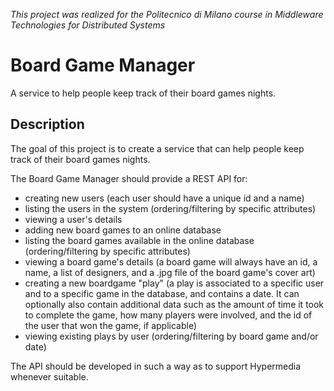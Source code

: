 *This project was realized for the Politecnico di Milano course in Middleware Technologies for Distributed Systems*

# Board Game Manager

A service to help people keep track of their board games nights.

## Description

The goal of this project is to create a service that can help people keep track of their board games nights.

The Board Game Manager should provide a REST API for:

- creating new users (each user should have a unique id and a name)
- listing the users in the system (ordering/filtering by specific attributes)
- viewing a user's details
- adding new board games to an online database
- listing the board games available in the online database (ordering/filtering by specific attributes)
- viewing a board game's details (a board game will always have an id, a name, a list of designers, and a .jpg file of the board game's cover art)
- creating a new boardgame "play" (a play is associated to a specific user and to a specific game in the database, and contains a date. It can optionally also contain additional data such as the amount of time it took to complete the game, how many players were involved, and the id of the user that won the game, if applicable)
- viewing existing plays by user (ordering/filtering by board game and/or date)

The API should be developed in such a way as to support Hypermedia whenever suitable.
